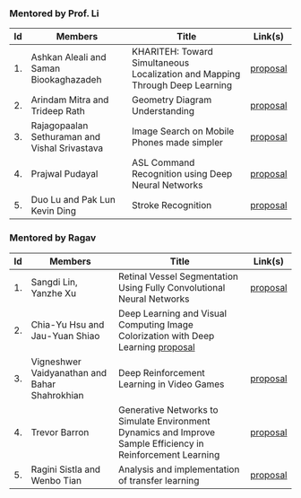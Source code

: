 ### Mentored by Prof. Li

| Id | Members | Title | Link(s) | 
|----|---------|-------|---------|
| 1. | Ashkan Aleali and Saman Biookaghazadeh | KHARITEH: Toward Simultaneous Localization and Mapping Through Deep Learning | [proposal](b1-proposal.pdf) |
| 2. | Arindam Mitra and Trideep Rath | Geometry Diagram Understanding | [proposal](b2-proposal.pdf) |
| 3. | Rajagopaalan Sethuraman and Vishal Srivastava | Image Search on Mobile Phones made simpler |  [proposal](b3-proposal.pdf) |
| 4. | Prajwal Pudayal | ASL Command Recognition using Deep Neural Networks | [proposal](b4-proposal.pdf) |
| 5. | Duo Lu and Pak Lun Kevin Ding | Stroke Recognition | [proposal](b5-proposal.pd) | 

### Mentored by Ragav

| Id | Members | Title | Link(s) | 
|----|---------|-------|---------|
| 1. | Sangdi Lin, Yanzhe Xu |  Retinal Vessel Segmentation Using Fully Convolutional Neural Networks  | [proposal](r1-proposal.pdf) |
| 2. | Chia-Yu Hsu and Jau-Yuan Shiao | Deep Learning and Visual Computing Image Colorization with Deep Learning  [proposal](r2-proposal.pdf) |
| 3. | Vigneshwer Vaidyanathan and Bahar Shahrokhian | Deep Reinforcement Learning in Video Games | [proposal](r3-proposal.pdf) | 
| 4. | Trevor Barron | Generative Networks to Simulate Environment Dynamics and Improve Sample Efficiency in Reinforcement Learning | [proposal](r4-proposal.pdf) |
| 5. | Ragini Sistla and Wenbo Tian | Analysis and implementation of transfer learning | [proposal](r5-proposal.pdf) |


